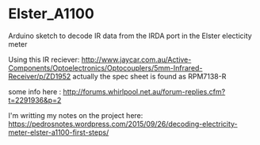 # Elster_A1100
Arduino sketch to decode IR data from the IRDA port in the Elster electicity meter

Using this IR reciever:
http://www.jaycar.com.au/Active-Components/Optoelectronics/Optocouplers/5mm-Infrared-Receiver/p/ZD1952
 actually the spec sheet is found as RPM7138-R
 
some info here :
http://forums.whirlpool.net.au/forum-replies.cfm?t=2291936&p=2

I'm writting my notes on the project here:
https://pedrosnotes.wordpress.com/2015/09/26/decoding-electricity-meter-elster-a1100-first-steps/


